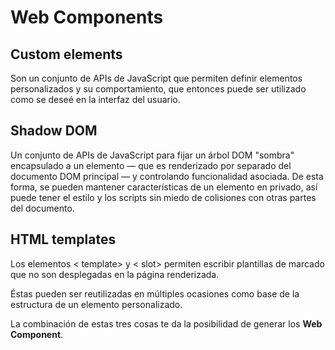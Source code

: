# Web Components

## Custom elements

Son un conjunto de APIs de JavaScript que permiten definir elementos personalizados y su comportamiento, que entonces puede ser utilizado como se deseé en la interfaz del usuario.

## Shadow DOM
Un conjunto de APIs de JavaScript para fijar un árbol DOM "sombra" encapsulado a un elemento — que es renderizado por separado del documento DOM principal — y controlando funcionalidad asociada. De esta forma, se pueden mantener características de un elemento en privado, así puede tener el estilo y los scripts sin miedo de colisiones con otras partes del documento.

## HTML templates
Los elementos < template> y < slot> permiten escribir plantillas de marcado que no son desplegadas en la página renderizada.

Éstas pueden ser reutilizadas en múltiples ocasiones como base de la estructura de un elemento personalizado.

La combinación de estas tres cosas te da la posibilidad de generar los **Web Component**.
